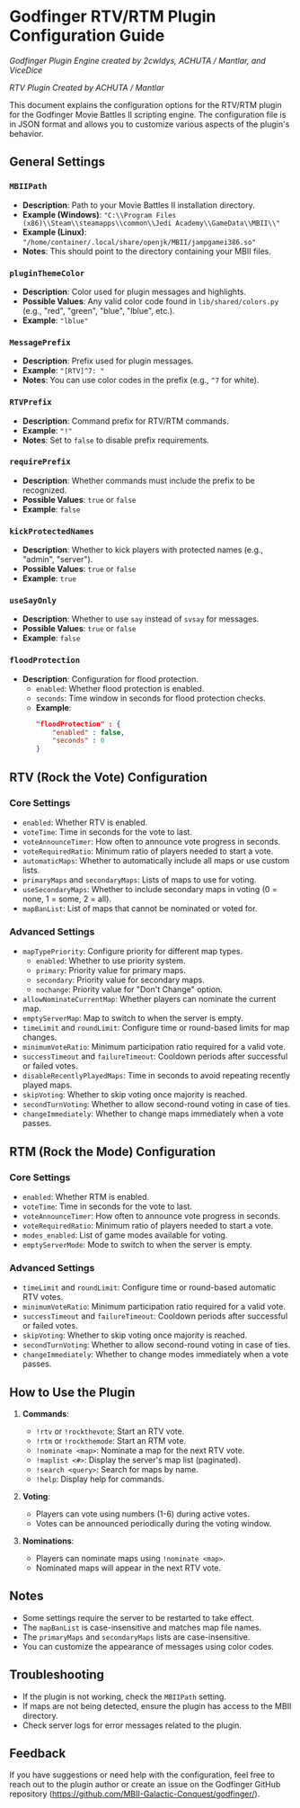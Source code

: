 # Godfinger RTV/RTM Plugin Configuration Guide

*Godfinger Plugin Engine created by 2cwldys, ACHUTA / Mantlar, and ViceDice*

*RTV Plugin Created by ACHUTA / Mantlar*

This document explains the configuration options for the RTV/RTM plugin for the Godfinger Movie Battles II scripting engine. The configuration file is in JSON format and allows you to customize various aspects of the plugin's behavior.

## General Settings

### `MBIIPath`
- **Description**: Path to your Movie Battles II installation directory.
- **Example (Windows)**: `"C:\\Program Files (x86)\\Steam\\steamapps\\common\\Jedi Academy\\GameData\\MBII\\"`
- **Example (Linux)**: `"/home/container/.local/share/openjk/MBII/jampgamei386.so"`
- **Notes**: This should point to the directory containing your MBII files.

### `pluginThemeColor`
- **Description**: Color used for plugin messages and highlights.
- **Possible Values**: Any valid color code found in `lib/shared/colors.py` (e.g., "red", "green", "blue", "lblue", etc.).
- **Example**: `"lblue"`

### `MessagePrefix`
- **Description**: Prefix used for plugin messages.
- **Example**: `"[RTV]^7: "`
- **Notes**: You can use color codes in the prefix (e.g., `^7` for white).

### `RTVPrefix`
- **Description**: Command prefix for RTV/RTM commands.
- **Example**: `"!"`
- **Notes**: Set to `false` to disable prefix requirements.

### `requirePrefix`
- **Description**: Whether commands must include the prefix to be recognized.
- **Possible Values**: `true` or `false`
- **Example**: `false`

### `kickProtectedNames`
- **Description**: Whether to kick players with protected names (e.g., "admin", "server").
- **Possible Values**: `true` or `false`
- **Example**: `true`

### `useSayOnly`
- **Description**: Whether to use `say` instead of `svsay` for messages.
- **Possible Values**: `true` or `false`
- **Example**: `false`

### `floodProtection`
- **Description**: Configuration for flood protection.
  - `enabled`: Whether flood protection is enabled.
  - `seconds`: Time window in seconds for flood protection checks.
  - **Example**:
    ```json
    "floodProtection" : {
        "enabled" : false,
        "seconds" : 0
    }
    ```

## RTV (Rock the Vote) Configuration

### Core Settings
- `enabled`: Whether RTV is enabled.
- `voteTime`: Time in seconds for the vote to last.
- `voteAnnounceTimer`: How often to announce vote progress in seconds.
- `voteRequiredRatio`: Minimum ratio of players needed to start a vote.
- `automaticMaps`: Whether to automatically include all maps or use custom lists.
- `primaryMaps` and `secondaryMaps`: Lists of maps to use for voting.
- `useSecondaryMaps`: Whether to include secondary maps in voting (0 = none, 1 = some, 2 = all).
- `mapBanList`: List of maps that cannot be nominated or voted for.

### Advanced Settings
- `mapTypePriority`: Configure priority for different map types.
  - `enabled`: Whether to use priority system.
  - `primary`: Priority value for primary maps.
  - `secondary`: Priority value for secondary maps.
  - `nochange`: Priority value for "Don't Change" option.
- `allowNominateCurrentMap`: Whether players can nominate the current map.
- `emptyServerMap`: Map to switch to when the server is empty.
- `timeLimit` and `roundLimit`: Configure time or round-based limits for map changes.
- `minimumVoteRatio`: Minimum participation ratio required for a valid vote.
- `successTimeout` and `failureTimeout`: Cooldown periods after successful or failed votes.
- `disableRecentlyPlayedMaps`: Time in seconds to avoid repeating recently played maps.
- `skipVoting`: Whether to skip voting once majority is reached.
- `secondTurnVoting`: Whether to allow second-round voting in case of ties.
- `changeImmediately`: Whether to change maps immediately when a vote passes.

## RTM (Rock the Mode) Configuration

### Core Settings
- `enabled`: Whether RTM is enabled.
- `voteTime`: Time in seconds for the vote to last.
- `voteAnnounceTimer`: How often to announce vote progress in seconds.
- `voteRequiredRatio`: Minimum ratio of players needed to start a vote.
- `modes_enabled`: List of game modes available for voting.
- `emptyServerMode`: Mode to switch to when the server is empty.

### Advanced Settings
- `timeLimit` and `roundLimit`: Configure time or round-based automatic RTV votes.
- `minimumVoteRatio`: Minimum participation ratio required for a valid vote.
- `successTimeout` and `failureTimeout`: Cooldown periods after successful or failed votes.
- `skipVoting`: Whether to skip voting once majority is reached.
- `secondTurnVoting`: Whether to allow second-round voting in case of ties.
- `changeImmediately`: Whether to change modes immediately when a vote passes.

## How to Use the Plugin

1. **Commands**:
   - `!rtv` or `!rockthevote`: Start an RTV vote.
   - `!rtm` or `!rockthemode`: Start an RTM vote.
   - `!nominate <map>`: Nominate a map for the next RTV vote.
   - `!maplist <#>`: Display the server's map list (paginated).
   - `!search <query>`: Search for maps by name.
   - `!help`: Display help for commands.

2. **Voting**:
   - Players can vote using numbers (1-6) during active votes.
   - Votes can be announced periodically during the voting window.

3. **Nominations**:
   - Players can nominate maps using `!nominate <map>`.
   - Nominated maps will appear in the next RTV vote.

## Notes

- Some settings require the server to be restarted to take effect.
- The `mapBanList` is case-insensitive and matches map file names.
- The `primaryMaps` and `secondaryMaps` lists are case-insensitive.
- You can customize the appearance of messages using color codes.

## Troubleshooting

- If the plugin is not working, check the `MBIIPath` setting.
- If maps are not being detected, ensure the plugin has access to the MBII directory.
- Check server logs for error messages related to the plugin.

## Feedback

If you have suggestions or need help with the configuration, feel free to reach out to the plugin author or create an issue on the Godfinger GitHub repository (https://github.com/MBII-Galactic-Conquest/godfinger/).